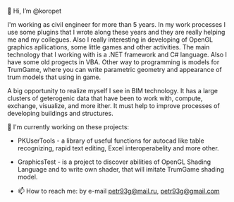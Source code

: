 👋 Hi, I’m @koropet

I'm working as civil engineer for more than 5 years. In my work processes I use some plugins that I wrote along these years and they are really helping me and my collegues.
Also I really interesting in developing of OpenGL graphics apllications, some little games and other activities.
The main technology that I working with is a .NET framework and C# language. Also I have some old progects in VBA. Other way to programming is models for TrumGame, where you can write
parametric geometry and appearance of trum models that using in game.

A big opportunity to realize myself I see in BIM technology. It has a large clusters of geterogenic data that have been to work with, compute, exchange, visualize, and more ither.
It must help to improve processes of developing buildings and structures.

🌱 I'm currently working on these projects:
- PKUserTools - a library of useful functions for autocad like table recognizing, rapid text editing, Excel interoperabelity and more other.
- GraphicsTest - is a project to discover abilities of OpenGL Shading Language and to write own shader, that will imitate TrumGame shading model.

- 📫 How to reach me: by e-mail petr93g@mail.ru, petr93g@gmail.com

<!---
koropet/koropet is a ✨ special ✨ repository because its `README.md` (this file) appears on your GitHub profile.
You can click the Preview link to take a look at your changes.
--->
